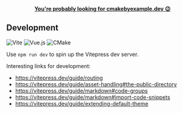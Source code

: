 <p align=center><b><a href="https://cmakebyexample.dev/">You're probably looking for cmakebyexample.dev 😉</a></b></p>

## Development

![Vite](https://img.shields.io/static/v1?style=for-the-badge&message=Vite&color=646CFF&logo=Vite&logoColor=FFFFFF&label=)
![Vue.js](https://img.shields.io/static/v1?style=for-the-badge&message=Vue.js&color=222222&logo=Vue.js&logoColor=4FC08D&label=)
![CMake](https://img.shields.io/static/v1?style=for-the-badge&message=CMake&color=064F8C&logo=CMake&logoColor=FFFFFF&label=)

Use `npm run dev` to spin up the Vitepress dev server.

Interesting links for development:

- https://vitepress.dev/guide/routing
- https://vitepress.dev/guide/asset-handling#the-public-directory
- https://vitepress.dev/guide/markdown#code-groups
- https://vitepress.dev/guide/markdown#import-code-snippets
- https://vitepress.dev/guide/extending-default-theme
